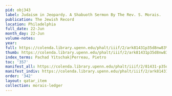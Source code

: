 ```yaml
---
pid: obj343
label: Judaism in Jeopardy. A Shabuoth Sermon By The Rev. S. Morais.
publication: The Jewish Record
location: Philadelphia
full_date: 22-Jun
month_day: 22-Jun
volume-notes:
year:
full: https://colenda.library.upenn.edu/phalt/iiif/2/ark81431p35d8nw83%2FSHA256E-s7840631--143f14a306c82440cf75a39886292ee2845bcdafc8e73a816c74692665623319.jpeg/full/3500,/0/default.jpg
thumb: https://colenda.library.upenn.edu/phalt/iiif/2/ark81431p35d8nw83%2FSHA256E-s7840631--143f14a306c82440cf75a39886292ee2845bcdafc8e73a816c74692665623319.jpeg/full/!200,200/0/default.jpg
index_terms: Pachad Yitschak|Perreau, Pietro
toc: '357'
manifest_all: https://colenda.library.upenn.edu/phalt/iiif/2/81431-p35d8nw83/manifest
manifest_indiv: https://colenda.library.upenn.edu/phalt/iiif/2/ark81431p35d8nw83%2FSHA256E-s7840631--143f14a306c82440cf75a39886292ee2845bcdafc8e73a816c74692665623319.jpeg
order: '342'
layout: qatar_item
collection: morais-ledger
---
```

